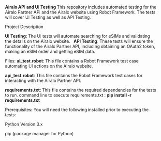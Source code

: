 **Airalo API and UI Testing**
This repository includes automated testing for the Airalo Partner API and the Airalo website using Robot Framework. The tests will cover UI Testing as well as API Testing.

Project Description

**UI Testing**: The UI tests will automate searching for eSIMs and validating the details on the Airalo website.  
**API Testing**: These tests will ensure the functionality of the Airalo Partner API, including obtaining an OAuth2 token, making an eSIM order and getting eSIM data. 

Files:
**ui_test.robot**: This file contains a Robot Framework test case automating UI actions on the Airalo website.

**api_test.robot**: This file contains the Robot Framework test cases for interacting with the Airalo Partner API.

**requirements.txt**: This file contains the required dependencies for the tests to run.
command line to execute requirements.txt : **pip install -r requirements.txt**

Prerequisites:
You will need the following installed prior to executing the tests:

Python Version 3.x

pip (package manager for Python)
